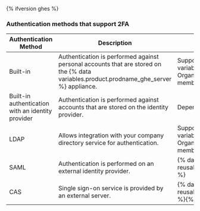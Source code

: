 {% ifversion ghes %}

### Authentication methods that support 2FA

| Authentication Method | Description  | Two-factor authentication support |
|-----------------------|--------------|-----------------------------------|
| Built-in | Authentication is performed against personal accounts that are stored on the {% data variables.product.prodname_ghe_server %} appliance. | Supported and managed on the {% data variables.product.prodname_ghe_server %} appliance. Organization owners can require 2FA to be enabled for members of the organization. |{% ifversion ghes %}
| Built-in authentication with an identity provider| Authentication is performed against accounts that are stored on the identity provider. | Dependent on the identity provider.{% endif %}
| LDAP | Allows integration with your company directory service for authentication. | Supported and managed on the {% data variables.product.prodname_ghe_server %} appliance. Organization owners can require 2FA to be enabled for members of the organization. |
| SAML | Authentication is performed on an external identity provider. | {% data reusables.two_fa.2fa_not_supported_with_saml_and_cas %} |
| CAS | Single sign-on service is provided by an external server. | {% data reusables.two_fa.2fa_not_supported_with_saml_and_cas %}{% endif %}
